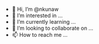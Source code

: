 - 👋 Hi, I’m @nkunaw
- 👀 I’m interested in ...
- 🌱 I’m currently learning ...
- 💞️ I’m looking to collaborate on ...
- 📫 How to reach me ...

<!---
nkunaw/nkunaw is a ✨ special ✨ repository because its `README.md` (this file) appears on your GitHub profile.
You can click the Preview link to take a look at your changes.
--->

